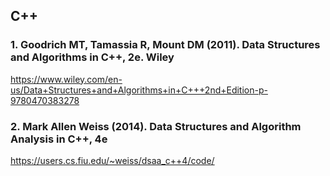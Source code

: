 ## C++

### 1. Goodrich MT, Tamassia R, Mount DM (2011). Data Structures and Algorithms in C++, 2e. Wiley

https://www.wiley.com/en-us/Data+Structures+and+Algorithms+in+C+++2nd+Edition-p-9780470383278

### 2. Mark Allen Weiss (2014). Data Structures and Algorithm Analysis in C++, 4e

https://users.cs.fiu.edu/~weiss/dsaa_c++4/code/
